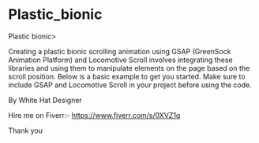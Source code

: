 # Plastic_bionic
Plastic bionic>

Creating a plastic bionic scrolling animation using GSAP (GreenSock Animation Platform) and Locomotive Scroll involves integrating these libraries and using them to manipulate elements on the page based on the scroll position. Below is a basic example to get you started. Make sure to include GSAP and Locomotive Scroll in your project before using the code.

By White Hat Designer

Hire me on Fiverr:- https://www.fiverr.com/s/0XVZ1q

Thank you
